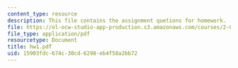 ```yaml
---
content_type: resource
description: This file contains the assignment quetions for homework.
file: https://ol-ocw-studio-app-production.s3.amazonaws.com/courses/2-011-introduction-to-ocean-science-and-engineering-spring-2006/15903fdc674c30cd6298eb4f58a2bb72_hw1.pdf
file_type: application/pdf
resourcetype: Document
title: hw1.pdf
uid: 15903fdc-674c-30cd-6298-eb4f58a2bb72
---
```

